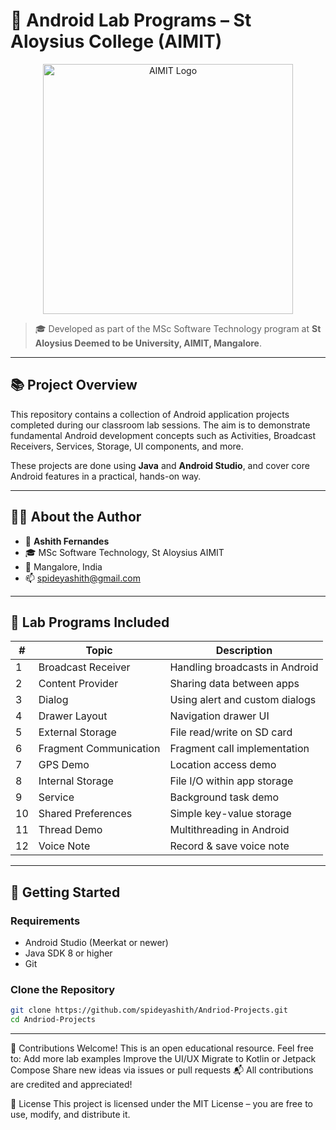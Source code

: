 
# 📱 Android Lab Programs – St Aloysius College (AIMIT)
<p align="center">
  <img src="https://raw.githubusercontent.com/spideyashith/angularapp/refs/heads/master/aimit-logo.webp" alt="AIMIT Logo" width="400"/>
</p>

> 🎓 Developed as part of the MSc Software Technology program at **St Aloysius Deemed to be University, AIMIT, Mangalore**.

---

## 📚 Project Overview

This repository contains a collection of Android application projects completed during our classroom lab sessions. The aim is to demonstrate fundamental Android development concepts such as Activities, Broadcast Receivers, Services, Storage, UI components, and more.

These projects are done using **Java** and **Android Studio**, and cover core Android features in a practical, hands-on way.

---

## 🧑‍🎓 About the Author

- 👤 **Ashith Fernandes**
- 🎓 MSc Software Technology, St Aloysius AIMIT
- 📍 Mangalore, India
- 📫 [spideyashith@gmail.com](mailto:spideyashith@gmail.com)

---

## 📂 Lab Programs Included

| # | Topic                        | Description                      |
|---|-----------------------------|----------------------------------|
| 1 | Broadcast Receiver          | Handling broadcasts in Android   |
| 2 | Content Provider            | Sharing data between apps        |
| 3 | Dialog                     | Using alert and custom dialogs   |
| 4 | Drawer Layout               | Navigation drawer UI             |
| 5 | External Storage            | File read/write on SD card       |
| 6 | Fragment Communication      | Fragment call implementation     |
| 7 | GPS Demo                    | Location access demo             |
| 8 | Internal Storage            | File I/O within app storage      |
| 9 | Service                     | Background task demo             |
| 10| Shared Preferences          | Simple key-value storage         |
| 11| Thread Demo                 | Multithreading in Android        |
| 12| Voice Note                  | Record & save voice note         |

---

## 🚀 Getting Started

### Requirements

- Android Studio (Meerkat or newer)
- Java SDK 8 or higher
- Git

### Clone the Repository

```bash
git clone https://github.com/spideyashith/Andriod-Projects.git
cd Andriod-Projects

```
---
🤝 Contributions Welcome!
This is an open educational resource.
Feel free to:
Add more lab examples
Improve the UI/UX
Migrate to Kotlin or Jetpack Compose
Share new ideas via issues or pull requests
📬 All contributions are credited and appreciated!


📄 License
This project is licensed under the MIT License – you are free to use, modify, and distribute it.

